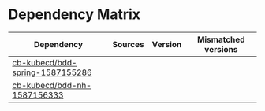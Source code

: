 # Dependency Matrix

Dependency | Sources | Version | Mismatched versions
---------- | ------- | ------- | -------------------
[cb-kubecd/bdd-spring-1587155286](https://github.com/cb-kubecd/bdd-spring-1587155286.git) |  | []() | 
[cb-kubecd/bdd-nh-1587156333](https://github.com/cb-kubecd/bdd-nh-1587156333.git) |  | []() | 
